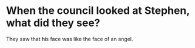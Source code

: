 # When the council looked at Stephen, what did they see?

They saw that his face was like the face of an angel.
